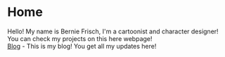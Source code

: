 # Home
Hello! My name is Bernie Frisch, I'm a cartoonist and character designer! You can check my projects on this here webpage!
<br />
[Blog](https://berniefrisch.github.io/blog/) - This is my blog! You get all my updates here!
